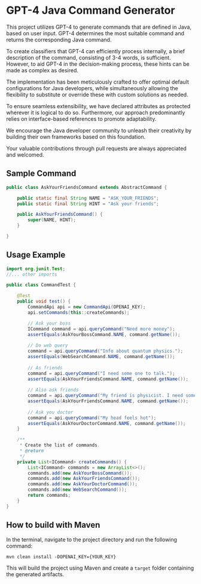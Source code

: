 # GPT-4 Java Command Generator

This project utilizes GPT-4 to generate commands that are defined in Java, based on user input. GPT-4 determines the most suitable command and returns the corresponding Java command.

To create classifiers that GPT-4 can efficiently process internally, a brief description of the command, consisting of 3-4 words, is sufficient. However, to aid GPT-4 in the decision-making process, these hints can be made as complex as desired.

The implementation has been meticulously crafted to offer optimal default configurations for Java developers, while simultaneously allowing the flexibility to substitute or override these with custom solutions as needed.

To ensure seamless extensibility, we have declared attributes as protected wherever it is logical to do so. Furthermore, our approach predominantly relies on interface-based references to promote adaptability.

We encourage the Java developer community to unleash their creativity by building their own frameworks based on this foundation.

Your valuable contributions through pull requests are always appreciated and welcomed.

## Sample Command

```java
public class AskYourFriendsCommand extends AbstractCommand {

	public static final String NAME = "ASK_YOUR_FRIENDS";
	public static final String HINT = "Ask your friends";

	public AskYourFriendsCommand() {
		super(NAME, HINT);
	}

}
```

## Usage Example

```java
import org.junit.Test;
//... other imports

public class CommandTest {

	@Test
	public void test() {
		CommandApi api = new CommandApi(OPENAI_KEY);
		api.setCommands(this::createCommands);

		// Ask your boss
		ICommand command = api.queryCommand("Need more money");
		assertEquals(AskYourBossCommand.NAME, command.getName());
		
		// Do web query
		command = api.queryCommand("Info about quantum physics.");
		assertEquals(WebSearchCommand.NAME, command.getName());
		
		// As friends
		command = api.queryCommand("I need some one to talk.");
		assertEquals(AskYourFriendsCommand.NAME, command.getName());
		
		// Also ask friends
		command = api.queryCommand("My friend is physicist. I need some info about quantum physics.");
		assertEquals(AskYourFriendsCommand.NAME, command.getName());
		
		// Ask you doctor
		command = api.queryCommand("My head feels hot");
		assertEquals(AskYourDoctorCommand.NAME, command.getName());
	}

	/**
	 * Create the list of commands.
	 * @return
	 */
	private List<ICommand> createCommands() {
		List<ICommand> commands = new ArrayList<>();
		commands.add(new AskYourBossCommand());
		commands.add(new AskYourFriendsCommand());
		commands.add(new AskYourDoctorCommand());
		commands.add(new WebSearchCommand());
		return commands;
	}
}
```

## How to build with Maven

In the terminal, navigate to the project directory and run the following command:

```
mvn clean install -DOPENAI_KEY={YOUR_KEY}
```


This will build the project using Maven and create a `target` folder containing the generated artifacts.
